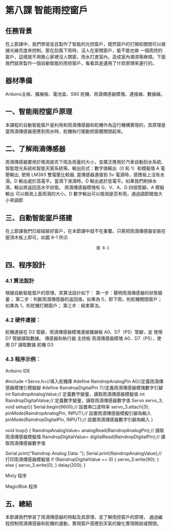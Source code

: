 # 第八課	智能雨控窗戶

## 任務背景
在上節課中，我們學習並且製作了智能的光控窗戶，既然窗戶的打開和關閉可以根據光線亮度來控制，那在刮風下雨時，沒人在家關窗戶，能不能也做 一個雨控的窗戶，這樣就不用擔心家裡沒人關窗，雨水打進室內，造成室內潮濕等麻煩。下面我們就來製作一個自動智能的雨控窗戶，看看其是運用了什麽原理來運行的。

## 器材準備

Arduino主板、擴展板、電池盒、S90 舵機、雨滴傳感器模塊、連接線、數據線。

## 一、智能雨控窗戶原理

本課程的自動智能窗戶是利用和雨滴傳感器和舵機作為這行機構實現的，其原理是當雨滴傳感器感應到雨水時，舵機執行擺動把窗體關閉起來。
## 二、了解雨滴傳感器

雨滴傳感器要用於檢測是否下雨及雨量的大小，並廣泛應用於汽車自動刮水系統、智能燈光系統和智能天窗系統等。輸出形式：數字值輸出（0 和 1）和模擬值 A 電壓輸出, 使用 LM393 雙電壓比較器, 當傳感器連接到 5v 電源時，感應板上沒有水滴，D 輸出處於高電平。當滴下液滴時，D 輸出處於低電平。如果我們刷掉水滴，輸出將返回高水平狀態。
雨滴傳感器模塊有 G、V、A、D 四個管腳，A 模擬輸出 可以檢測上面雨滴的大小。D 數字輸出可以檢測是否有雨，通過調節閥值大小來調節

## 三、自動智能窗戶搭建

在上節課我們已經組裝好窗戶，在本節課中就不在重覆。只需把雨滴傳感器安裝在屋頂木板上即可，如圖 8-1 所示







                                            圖 8-1
## 四、程序設計
### 4.1		算法設計
根據自動智能窗戶的原理，其算法設計如下： 
	第一步：聲明雨滴傳感器的狀態變量；
	第二步：判斷雨滴傳感器的返回值。如果為 0，即下雨，則舵機關閉窗戶；如果為 1，則舵機打開窗戶；
	第三步：結束算法。



### 4.2	硬件連接：
舵機連接在 D3 管腳，雨滴傳感器模塊連接擴展板 A0、D7（P5）管腳，並 使用 D7 管腳讀取數據。
傳感器和執行器
主控板
雨滴傳感器模塊
A0、D7（P5），使用 D7 讀取數據
舵機
D3



### 4.3	程序示例：
Arduino IDE

#include <Servo.h>//導入舵機庫
#define RaindropAnalogPin A0//定義雨滴傳感器模塊引模擬腳
#define RaindropDigitalPin 7//定義雨滴傳感器模塊數字引腳
int	RaindropAnalogValue;// 定義數字變量，讀取雨滴傳感器模擬值
int RaindropDigitalValue;// 定義數字變量，讀取雨滴傳感器數字值
Servo servo_3;
void setup(){ Serial.begin(9600);// 設置串口波特率
servo_3.attach(3);
pinMode(RaindropAnalogPin, INPUT);// 設置雨滴傳感器模擬引腳為輸入
pinMode(RaindropDigitalPin, INPUT);// 設置雨滴傳感器數字引腳為輸入
}

void loop() {
 RaindropAnalogValue= analogRead(RaindropAnalogPin);// 讀取雨滴傳感器模擬值
 RaindropDigitalValue= digitalRead(RaindropDigitalPin);// 讀取雨滴傳感器數字值

 Serial.print("Raindrop Analog Data: ");
 Serial.print(RaindropAnalogValue);// 打印雨滴傳感器模擬值 
 if (RaindropDigitalValue == 0) {
servo_3.write(90);
} else {
servo_3.write(0);
}
delay(200);
}


Mixly 程序



MagicBlok 程序





## 五、總結
本節課我們學習了雨滴傳感器的特點及其原理，並了解雨控窗戶的原理， 通過編程控制雨滴傳感器和舵機的運動，實現窗戶感應到天氣的變化實現開啟或關閉。
